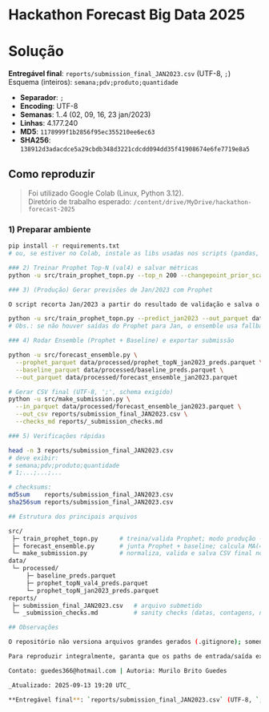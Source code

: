 # Hackathon Forecast Big Data 2025

# Solução

**Entregável final**: `reports/submission_final_JAN2023.csv` (UTF-8, `;`)  
Esquema (inteiros): `semana;pdv;produto;quantidade`

- **Separador**: `;`
- **Encoding**: UTF-8
- **Semanas**: 1..4 (02, 09, 16, 23 jan/2023)
- **Linhas**: 4.177.240
- **MD5**: `1178999f1b2856f95ec355210ee6ec63`
- **SHA256**: `138912d3adacdce5a29cbdb348d3221cdcdd094dd35f41908674e6fe7719e8a5`

## Como reproduzir

> Foi utilizado Google Colab (Linux, Python 3.12).  
> Diretório de trabalho esperado: `/content/drive/MyDrive/hackathon-forecast-2025`

### 1) Preparar ambiente
```bash
pip install -r requirements.txt
# ou, se estiver no Colab, instale as libs usadas nos scripts (pandas, pyarrow, prophet/cmdstanpy etc.)

### 2) Treinar Prophet Top-N (val4) e salvar métricas
python -u src/train_prophet_topn.py --top_n 200 --changepoint_prior_scale 0.8 --val_split val4 --out_parquet data/processed/prophet_topN_val4_preds.parquet --report reports/_prophet_val4_metrics.csv

### 3) (Produção) Gerar previsões de Jan/2023 com Prophet

O script recorta Jan/2023 a partir do resultado de validação e salva o parquet de produção.

python -u src/train_prophet_topn.py --predict_jan2023 --out_parquet data/processed/prophet_topN_jan2023_preds.parquet
# Obs.: se não houver saídas do Prophet para Jan, o ensemble usa fallback (baseline) apenas para permitir a composição.

### 4) Rodar Ensemble (Prophet + Baseline) e exportar submissão

python -u src/forecast_ensemble.py \
  --prophet_parquet data/processed/prophet_topN_jan2023_preds.parquet \
  --baseline_parquet data/processed/baseline_preds.parquet \
  --out_parquet data/processed/forecast_ensemble_jan2023.parquet

# Gerar CSV final (UTF-8, ';', schema exigido)
python -u src/make_submission.py \
  --in_parquet data/processed/forecast_ensemble_jan2023.parquet \
  --out_csv reports/submission_final_JAN2023.csv \
  --checks_md reports/_submission_checks.md

### 5) Verificações rápidas

head -n 3 reports/submission_final_JAN2023.csv
# deve exibir:
# semana;pdv;produto;quantidade
# 1;...;...;...

# checksums:
md5sum    reports/submission_final_JAN2023.csv
sha256sum reports/submission_final_JAN2023.csv

## Estrutura dos principais arquivos

src/
 ├─ train_prophet_topn.py      # treina/valida Prophet; modo produção --predict_jan2023
 ├─ forecast_ensemble.py       # junta Prophet + baseline; calcula MA(4) e composição
 └─ make_submission.py         # normaliza, valida e salva CSV final no esquema do regulamento
data/
 └─ processed/
     ├─ baseline_preds.parquet
     ├─ prophet_topN_val4_preds.parquet
     └─ prophet_topN_jan2023_preds.parquet
reports/
 ├─ submission_final_JAN2023.csv   # arquivo submetido
 └─ _submission_checks.md          # sanity checks (datas, contagens, nulos, etc.)

## Observações

O repositório não versiona arquivos grandes gerados (.gitignore); somente código e instruções.

Para reproduzir integralmente, garanta que os paths de entrada/saída existem (vide comandos acima).

Contato: guedes366@hotmail.com | Autoria: Murilo Brito Guedes

_Atualizado: 2025-09-13 19:20 UTC_

**Entregável final**: `reports/submission_final_JAN2023.csv` (UTF-8, `;`).
